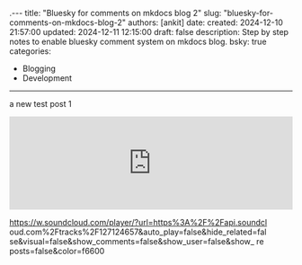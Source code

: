 .---
title: "Bluesky for comments on mkdocs blog 2"
slug: "bluesky-for-comments-on-mkdocs-blog-2"
authors: [ankit]
date: 
  created: 2024-12-10 21:57:00
  updated: 2024-12-11 12:15:00
draft: false
description: Step by step notes to enable bluesky comment system on mkdocs blog.
bsky: true
categories:
  - Blogging
  - Development
---

a new test post 1

<iframe width="100%" height="166" scrolling="no" frameborder="no" src="https://w.soundcloud.com/player/? url=https%3A%2F%2Fapi.soundcloud.com%2Ftracks%2F12712465&auto_play=false&hide_related=fal se&visual=false&show_comments=false&show_user=false&show_ re posts=false&color=f6600"></iframe>

https://w.soundcloud.com/player/?url=https%3A%2F%2Fapi.soundcl oud.com%2Ftracks%2F127124657&auto_play=false&hide_related=fal se&visual=false&show_comments=false&show_user=false&show_ re posts=false&color=f6600